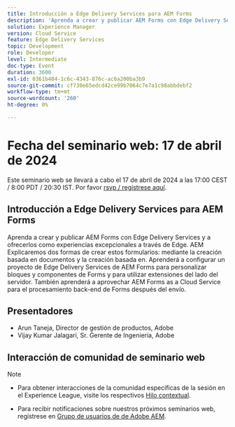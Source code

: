```yaml
---
title: Introducción a Edge Delivery Services para AEM Forms
description: 'Aprenda a crear y publicar AEM Forms con Edge Delivery Services y a ofrecerlos como experiencias excepcionales a través de Edge. AEM Explicaremos dos formas de crear estos formularios: mediante la creación basada en documentos y la creación basada en documentos, así como la creación basada en la. Aprenderá a configurar un proyecto de Edge Delivery Services de AEM Forms para personalizar bloques y componentes de Forms y para utilizar extensiones del lado del servidor. También aprenderá a aprovechar AEM Forms as a Cloud Service para el procesamiento back-end de Forms después del envío.'
solution: Experience Manager
version: Cloud Service
feature: Edge Delivery Services
topic: Development
role: Developer
level: Intermediate
doc-type: Event
duration: 3600
exl-id: 0361b404-1c6c-4343-876c-ac6a200ba3b9
source-git-commit: cf730e65edcd42ce99b7064c7e7a1c98abbdebf2
workflow-type: tm+mt
source-wordcount: '260'
ht-degree: 0%

---
```


# Fecha del seminario web: 17 de abril de 2024

Este seminario web se llevará a cabo el 17 de abril de 2024 a las 17:00 CEST / 8:00 PDT / 20:30 IST.
Por favor [rsvp / regístrese aquí](https://aem-augs.adobe.com/events/details/adobe-experience-manager-aem-learning-chapter-presents-aem-gems-getting-started-with-edge-delivery-services-for-aem-forms/).

## Introducción a Edge Delivery Services para AEM Forms

Aprenda a crear y publicar AEM Forms con Edge Delivery Services y a ofrecerlos como experiencias excepcionales a través de Edge. AEM Explicaremos dos formas de crear estos formularios: mediante la creación basada en documentos y la creación basada en. Aprenderá a configurar un proyecto de Edge Delivery Services de AEM Forms para personalizar bloques y componentes de Forms y para utilizar extensiones del lado del servidor. También aprenderá a aprovechar AEM Forms as a Cloud Service para el procesamiento back-end de Forms después del envío.

## Presentadores

* Arun Taneja, Director de gestión de productos, Adobe
* Vijay Kumar Jalagari, Sr. Gerente de Ingeniería, Adobe

## Interacción de comunidad de seminario web

>[!NOTE]
> 
>* Para obtener interacciones de la comunidad específicas de la sesión en el Experience League, visite los respectivos [Hilo contextual](https://adobe.ly/4aCz0OE).
>
>* Para recibir notificaciones sobre nuestros próximos seminarios web, regístrese en [Grupo de usuarios de de Adobe AEM](https://aem-augs.adobe.com/).
